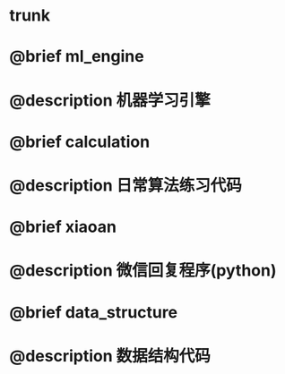 # trunk
#
# @brief ml_engine
# @description 机器学习引擎
#
# @brief calculation
# @description 日常算法练习代码
#
# @brief xiaoan
# @description 微信回复程序(python)
#
# @brief data_structure
# @description 数据结构代码
#
#
#
